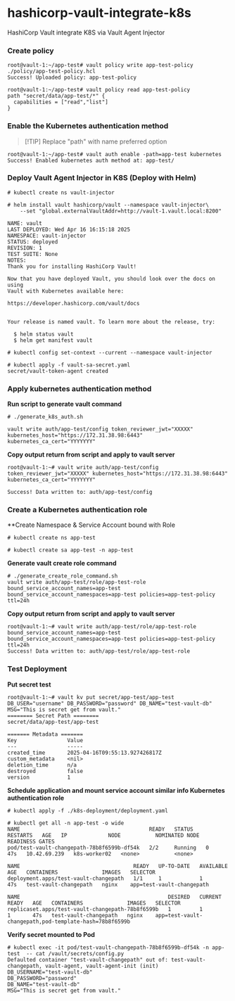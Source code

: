 # hashicorp-vault-integrate-k8s
HashiCorp Vault integrate K8S via Vault Agent Injector

### Create policy
```
root@vault-1:~/app-test# vault policy write app-test-policy ./policy/app-test-policy.hcl
Success! Uploaded policy: app-test-policy
```

```
root@vault-1:~/app-test# vault policy read app-test-policy
path "secret/data/app-test/*" {
  capabilities = ["read","list"]
}
```

### Enable the Kubernetes authentication method
>[!TIP] Replace "path" with name preferred option
```
root@vault-1:~/app-test# vault auth enable -path=app-test kubernetes
Success! Enabled kubernetes auth method at: app-test/
```

### Deploy Vault Agent Injector in K8S (Deploy with Helm)
```
# kubectl create ns vault-injector

# helm install vault hashicorp/vault --namespace vault-injector\
    --set "global.externalVaultAddr=http://vault-1.vault.local:8200"

NAME: vault
LAST DEPLOYED: Wed Apr 16 16:15:18 2025
NAMESPACE: vault-injector
STATUS: deployed
REVISION: 1
TEST SUITE: None
NOTES:
Thank you for installing HashiCorp Vault!

Now that you have deployed Vault, you should look over the docs on using
Vault with Kubernetes available here:

https://developer.hashicorp.com/vault/docs


Your release is named vault. To learn more about the release, try:

  $ helm status vault
  $ helm get manifest vault 
```

```
# kubectl config set-context --current --namespace vault-injector

# kubectl apply -f vault-sa-secret.yaml
secret/vault-token-agent created
```

### Apply kubernetes authentication method
**Run script to generate vault command**
```
# ./generate_k8s_auth.sh

vault write auth/app-test/config token_reviewer_jwt="XXXXX" kubernetes_host="https://172.31.38.98:6443" kubernetes_ca_cert="YYYYYYY"
```
**Copy output return from script and apply to vault server**
```
root@vault-1:~# vault write auth/app-test/config token_reviewer_jwt="XXXXX" kubernetes_host="https://172.31.38.98:6443" kubernetes_ca_cert="YYYYYYY"

Success! Data written to: auth/app-test/config
```

### Create a Kubernetes authentication role
**Create Namespace & Service Account bound with Role
```
# kubectl create ns app-test

# kubectl create sa app-test -n app-test
```

**Generate vault create role command**
```
# ./generate_create_role_command.sh
vault write auth/app-test/role/app-test-role bound_service_account_names=app-test bound_service_account_namespaces=app-test policies=app-test-policy ttl=24h
```

**Copy output return from script and apply to vault server**
```
root@vault-1:~# vault write auth/app-test/role/app-test-role bound_service_account_names=app-test bound_service_account_namespaces=app-test policies=app-test-policy ttl=24h
Success! Data written to: auth/app-test/role/app-test-role
```
### Test Deployment
**Put secret test**
```
root@vault-1:~# vault kv put secret/app-test/app-test DB_USER="username" DB_PASSWORD="password" DB_NAME="test-vault-db" MSG="This is secret get from vault."
======== Secret Path ========
secret/data/app-test/app-test

======= Metadata =======
Key                Value
---                -----
created_time       2025-04-16T09:55:13.927426817Z
custom_metadata    <nil>
deletion_time      n/a
destroyed          false
version            1
```
**Schedule application and mount service account similar info Kubernetes authentication role**
```
# kubectl apply -f ./k8s-deployment/deployment.yaml

# kubectl get all -n app-test -o wide
NAME                                         READY   STATUS    RESTARTS   AGE   IP             NODE           NOMINATED NODE   READINESS GATES
pod/test-vault-changepath-78b8f6599b-df54k   2/2     Running   0          47s   10.42.69.239   k8s-worker02   <none>           <none>

NAME                                    READY   UP-TO-DATE   AVAILABLE   AGE   CONTAINERS              IMAGES   SELECTOR
deployment.apps/test-vault-changepath   1/1     1            1           47s   test-vault-changepath   nginx    app=test-vault-changepath

NAME                                               DESIRED   CURRENT   READY   AGE   CONTAINERS              IMAGES   SELECTOR
replicaset.apps/test-vault-changepath-78b8f6599b   1         1         1       47s   test-vault-changepath   nginx    app=test-vault-changepath,pod-template-hash=78b8f6599b
```
**Verify secret mounted to Pod**
```
# kubectl exec -it pod/test-vault-changepath-78b8f6599b-df54k -n app-test  -- cat /vault/secrets/config.py
Defaulted container "test-vault-changepath" out of: test-vault-changepath, vault-agent, vault-agent-init (init)
DB_USERNAME="test-vault-db"
DB_PASSWORD="password"
DB_NAME="test-vault-db"
MSG="This is secret get from vault."
```